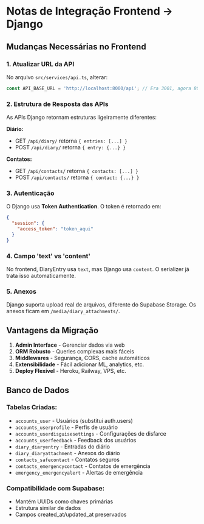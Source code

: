 
# Notas de Integração Frontend -> Django

## Mudanças Necessárias no Frontend

### 1. Atualizar URL da API

No arquivo `src/services/api.ts`, alterar:
```typescript
const API_BASE_URL = 'http://localhost:8000/api'; // Era 3001, agora 8000
```

### 2. Estrutura de Resposta das APIs

As APIs Django retornam estruturas ligeiramente diferentes:

**Diário:**
- GET `/api/diary/` retorna `{ entries: [...] }`
- POST `/api/diary/` retorna `{ entry: {...} }`

**Contatos:**
- GET `/api/contacts/` retorna `{ contacts: [...] }`
- POST `/api/contacts/` retorna `{ contact: {...} }`

### 3. Autenticação

O Django usa **Token Authentication**. O token é retornado em:
```json
{
  "session": {
    "access_token": "token_aqui"
  }
}
```

### 4. Campo 'text' vs 'content'

No frontend, DiaryEntry usa `text`, mas Django usa `content`.
O serializer já trata isso automaticamente.

### 5. Anexos

Django suporta upload real de arquivos, diferente do Supabase Storage.
Os anexos ficam em `/media/diary_attachments/`.

## Vantagens da Migração

1. **Admin Interface** - Gerenciar dados via web
2. **ORM Robusto** - Queries complexas mais fáceis
3. **Middlewares** - Segurança, CORS, cache automáticos
4. **Extensibilidade** - Fácil adicionar ML, analytics, etc.
5. **Deploy Flexível** - Heroku, Railway, VPS, etc.

## Banco de Dados

### Tabelas Criadas:
- `accounts_user` - Usuários (substitui auth.users)
- `accounts_userprofile` - Perfis de usuário
- `accounts_userdisguisesettings` - Configurações de disfarce
- `accounts_userfeedback` - Feedback dos usuários
- `diary_diaryentry` - Entradas do diário
- `diary_diaryattachment` - Anexos do diário
- `contacts_safecontact` - Contatos seguros
- `contacts_emergencycontact` - Contatos de emergência
- `emergency_emergencyalert` - Alertas de emergência

### Compatibilidade com Supabase:
- Mantém UUIDs como chaves primárias
- Estrutura similar de dados
- Campos created_at/updated_at preservados
